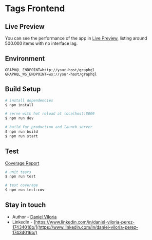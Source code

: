 # Tags Frontend

## Live Preview
You can see the performance of the app in 
[Live Preview](http://159.203.88.25:8000), 
listing around 500.000 items with no interface lag.

## Environment
```dotenv
GRAPHQL_ENDPOINT=http://your-host/graphql
GRAPHQL_WS_ENDPOINT=ws://your-host/graphql
```


## Build Setup

```bash
# install dependencies
$ npm install

# serve with hot reload at localhost:8000
$ npm run dev

# build for production and launch server
$ npm run build
$ npm run start

```
## Test
[Coverage Report](http://159.203.88.25:8082/)
```bash
# unit tests
$ npm run test

# test coverage
$ npm run test:cov
```

## Stay in touch

- Author - [Daniel Viloria](https://github.com/davp00)
- LinkedIn - [https://www.linkedin.com/in/daniel-viloria-perez-17434016b/](https://www.linkedin.com/in/daniel-viloria-perez-17434016b/)

